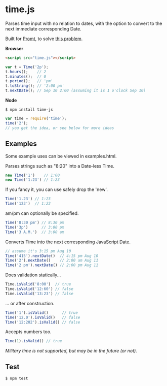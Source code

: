 time.js
=======

Parses time input with no relation to dates,
with the option to convert to the next immediate corresponding Date.

Built for [Promt](http://promtapp.com), to solve [this problem](http://stackoverflow.com/q/141348/962091).

**Browser**

```html
<script src="time.js"></script>
```
```js
var t = Time('2p');
t.hours();    // 2
t.minutes();  // 0
t.period();   // 'pm'
t.toString(); // '2:00 pm'
t.nextDate(); // Sep 10 2:00 (assuming it is 1 o'clock Sep 10)
```

**Node**

```
$ npm install time-js
```
```js
var time = require('time');
time('2');
// you get the idea, or see below for more ideas
```

Examples
--------
Some example uses can be viewed in examples.html.

Parses strings such as "8:20" into a Date-less Time.

```js
new Time('1')    // 1:00
new Time('1:23') // 1:23
```

If you fancy it, you can use safely drop the 'new'.

```js
Time('1.23') // 1:23
Time('123')  // 1:23
```

am/pm can optionally be specified.

```js
Time('8:30 pm') // 8:30 pm
Time('3p')      // 3:00 pm
Time('3 A.M.')  // 3:00 am
```

Converts Time into the next corresponding JavaScript Date.

```js
// assume it's 3:15 pm Aug 10
Time('415').nextDate()  // 4:15 pm Aug 10
Time('2').nextDate()    // 2:00 am Aug 11
Time('2 pm').nextDate() // 2:00 pm Aug 11
```

Does validation statically...

```js
Time.isValid('8:00')  // true
Time.isValid('12:60') // false
Time.isValid('13:23') // false
```

... or after construction.

```js
Time('1').isValid()      // true
Time('12.0').isValid()   // false
Time('12:202').isValid() // false
```

Accepts numbers too.

```js
Time(1).isValid() // true
```

*Military time is not supported, but may be in the future (or not).*

Test
----

```
$ npm test
```

